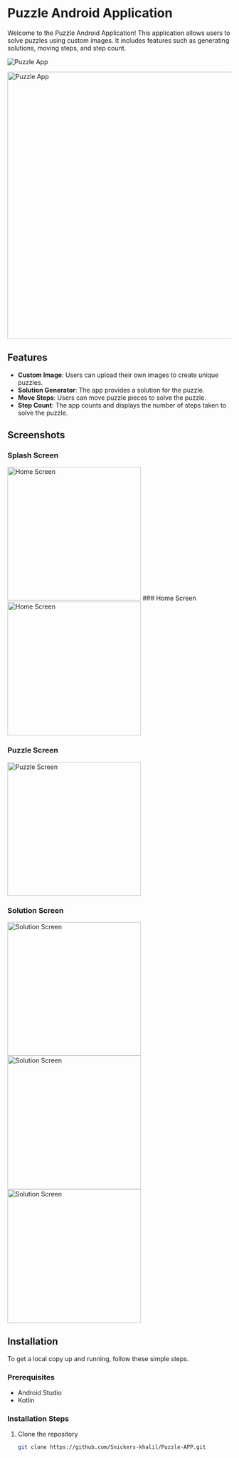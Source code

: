 # Puzzle Android Application

Welcome to the Puzzle Android Application! This application allows users to solve puzzles using custom images. It includes features such as generating solutions, moving steps, and step count.

![Puzzle App](images/copy.jpg)

<img src="images/copy.jpg" alt="Puzzle App" width="600"/>


## Features

- **Custom Image**: Users can upload their own images to create unique puzzles.
- **Solution Generator**: The app provides a solution for the puzzle.
- **Move Steps**: Users can move puzzle pieces to solve the puzzle.
- **Step Count**: The app counts and displays the number of steps taken to solve the puzzle.

## Screenshots

### Splash Screen
<img src="images/home_screen.png" alt="Home Screen" width="300"/>
### Home Screen
<img src="images/Screenshot_20240621-150953_Puzzle.jpg" alt="Home Screen" width="300"/>

### Puzzle Screen
<img src="images/Screenshot_20240621-151004_Puzzle.jpg" alt="Puzzle Screen" width="300"/>

### Solution Screen
<img src="images/Screenshot_20240621-150946_Puzzle.jpg" alt="Solution Screen" width="300"/>
<img src="images/Screenshot_20240621-151008_Android%20System.jpg" alt="Solution Screen" width="300"/>
<img src="images/Screenshot_20240621-151012_Puzzle.png" alt="Solution Screen" width="300"/>




## Installation

To get a local copy up and running, follow these simple steps.

### Prerequisites

- Android Studio
- Kotlin

### Installation Steps

1. Clone the repository
   ```sh
   git clone https://github.com/Snickers-khalil/Puzzle-APP.git

